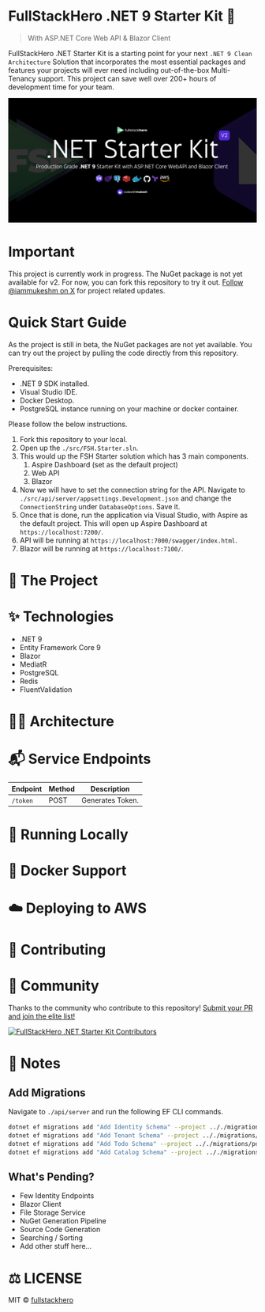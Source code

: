 # FullStackHero .NET 9 Starter Kit 🚀

> With ASP.NET Core Web API & Blazor Client

FullStackHero .NET Starter Kit is a starting point for your next `.NET 9 Clean Architecture` Solution that incorporates the most essential packages and features your projects will ever need including out-of-the-box Multi-Tenancy support. This project can save well over 200+ hours of development time for your team.

![FullStackHero .NET Starter Kit](./assets/fullstackhero-dotnet-starter-kit.png)

# Important

This project is currently work in progress. The NuGet package is not yet available for v2. For now, you can fork this repository to try it out. [Follow @iammukeshm on X](https://x.com/iammukeshm) for project related updates.

# Quick Start Guide

As the project is still in beta, the NuGet packages are not yet available. You can try out the project by pulling the code directly from this repository.

Prerequisites:

- .NET 9 SDK installed.
- Visual Studio IDE.
- Docker Desktop.
- PostgreSQL instance running on your machine or docker container.

Please follow the below instructions.

1. Fork this repository to your local.
2. Open up the `./src/FSH.Starter.sln`.
3. This would up the FSH Starter solution which has 3 main components.
   1. Aspire Dashboard (set as the default project)
   2. Web API
   3. Blazor
4. Now we will have to set the connection string for the API. Navigate to `./src/api/server/appsettings.Development.json` and change the `ConnectionString` under `DatabaseOptions`. Save it.
5. Once that is done, run the application via Visual Studio, with Aspire as the default project. This will open up Aspire Dashboard at `https://localhost:7200/`.
6. API will be running at `https://localhost:7000/swagger/index.html`.
7. Blazor will be running at `https://localhost:7100/`.

# 🔎 The Project

# ✨ Technologies

- .NET 9
- Entity Framework Core 9
- Blazor
- MediatR
- PostgreSQL
- Redis
- FluentValidation

# 👨‍🚀 Architecture

# 📬 Service Endpoints

| Endpoint | Method | Description      |
| -------- | ------ | ---------------- |
| `/token` | POST   | Generates Token. |

# 🧪 Running Locally

# 🐳 Docker Support

# ☁️ Deploying to AWS

# 🤝 Contributing

# 🍕 Community

Thanks to the community who contribute to this repository! [Submit your PR and join the elite list!](CONTRIBUTING.md)

[![FullStackHero .NET Starter Kit Contributors](https://contrib.rocks/image?repo=fullstackhero/dotnet-starter-kit "FullStackHero .NET Starter Kit Contributors")](https://github.com/fullstackhero/dotnet-starter-kit/graphs/contributors)

# 📝 Notes

## Add Migrations

Navigate to `./api/server` and run the following EF CLI commands.

```bash
dotnet ef migrations add "Add Identity Schema" --project .././migrations/postgresql/ --context IdentityDbContext -o Identity
dotnet ef migrations add "Add Tenant Schema" --project .././migrations/postgresql/ --context TenantDbContext -o Tenant
dotnet ef migrations add "Add Todo Schema" --project .././migrations/postgresql/ --context TodoDbContext -o Todo
dotnet ef migrations add "Add Catalog Schema" --project .././migrations/postgresql/ --context CatalogDbContext -o Catalog
```

## What's Pending?

- Few Identity Endpoints
- Blazor Client
- File Storage Service
- NuGet Generation Pipeline
- Source Code Generation
- Searching / Sorting
- Add other stuff here...

# ⚖️ LICENSE

MIT © [fullstackhero](LICENSE)
